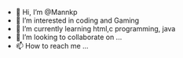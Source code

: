 - 👋 Hi, I’m @Mannkp
- 👀 I’m interested in coding and Gaming
- 🌱 I’m currently learning html,c programming, java
- 💞️ I’m looking to collaborate on ...
- 📫 How to reach me ...

<!---
Mannkp/Mannkp is a ✨ special ✨ repository because its `README.md` (this file) appears on your GitHub profile.
You can click the Preview link to take a look at your changes.
--->
